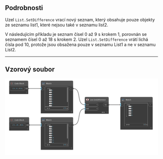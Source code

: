 ## Podrobnosti
Uzel `List.SetDifference` vrací nový seznam, který obsahuje pouze objekty ze seznamu list1, které nejsou také v seznamu list2.

V následujícím příkladu je seznam čísel 0 až 9 s krokem 1, porovnán se seznamem čísel 0 až 18 s krokem 2. Uzel `List.SetDifference` vrátí lichá čísla pod 10, protože jsou obsažena pouze v seznamu List1 a ne v seznamu List2.
___
## Vzorový soubor

![List.SetDifference](./DSCore.List.SetDifference_img.jpg)
